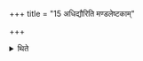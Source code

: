 +++
title = "15 अधिद्यौरिति मण्डलेष्टकाम्"

+++

<details><summary>थिते</summary>

अधिद्यौरिति मण्डलेष्टकाम् १५
</details>
